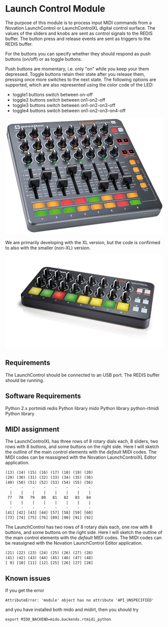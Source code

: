 # Launch Control Module

The purpose of this module is to process input MIDI commands from a Novation LaunchControl or LaunchControlXL digital control surface. The values of the sliders and knobs are sent as control signals to the REDIS buffer. The button press and release events are sent as triggers to the REDIS buffer.

For the buttons you can specify whether they should respond as push buttons (on/off) or as toggle buttons.

Push buttons are momentary, i.e. only "on" while you keep your them depressed. Toggle buttons retain their state after you release them, pressing once more switches to the next state. The following options are supported, which are also represented using the color code of the LED:

  * toggle1 buttons switch between on-off
  * toggle2 buttons switch between on1-on2-off
  * toggle3 buttons switch between on1-on2-on3-off
  * toggle4 buttons switch between on1-on2-on3-on4-off

![LaunchControlXL](./launchcontrolXL.jpg)

We are primarily developing with the XL version, but the code is confirmed to also with the smaller (non-XL) version.

![LaunchControl](./launchcontrol.jpg)

## Requirements

The LaunchControl should be connected to an USB port.
The REDIS buffer should be running.

## Software Requirements

Python 2.x
portmidi
redis Python library
mido Python library
python-rtmidi Python library

## MIDI assignment

The LaunchControlXL has three rows of 8 rotary dials each, 8 sliders, two rows with 8 buttons, and some buttons on the right side. Here I will sketch the outline of the main control elements with the *default* MIDI codes. The MIDI codes can be reassigned with the Novation LaunchControlXL Editor application.

```
(13) (14) (15) (16) (17) (18) (19) (20)
(29) (30) (31) (32) (33) (34) (35) (36)
(49) (50) (51) (52) (53) (54) (55) (56)
  -    -    -    -    -    -    -    -
  |    |    |    |    |    |    |    |
 77   78   79   80   81   82   83   84
  |    |    |    |    |    |    |    |
  -    -    -    -    -    -    -    -
[41] [42] [43] [44] [57] [58] [59] [60]
[73] [74] [75] [76] [89] [90] [91] [92]
```

The LaunchControl has two rows of 8 rotary dials each, one row with 8 buttons, and some buttons on the right side. Here I will sketch the outline of the main control elements with the *default* MIDI codes. The MIDI codes can be reassigned with the Novation LaunchControl Editor application.

```
(21) (22) (23) (24) (25) (26) (27) (28)
(41) (42) (43) (44) (45) (46) (47) (48)
[ 9] [10] [11] [12] [25] [26] [27] [28]
```

## Known issues

If you get the error
```
AttributeError: 'module' object has no attribute 'API_UNSPECIFIED'
```
and you have installed both mido and midirt, then you should try
```
export MIDO_BACKEND=mido.backends.rtmidi_python
```
